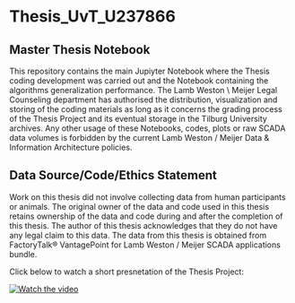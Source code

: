 # Thesis_UvT_U237866

## Master Thesis Notebook

This repository contains the main Jupiyter Notebook where the Thesis coding development was carried out and the Notebook containing the algorithms generalization performance.
The Lamb Weston \ Meijer Legal Counseling department has authorised the distribution, visualization and storing of the coding materials as long as it concerns the grading process of the Thesis Project and its eventual storage in the Tilburg University archives.
Any other usage of these Notebooks, codes, plots or raw SCADA data volumes is forbidden by the current Lamb Weston / Meijer Data & Information Architecture policies.


## Data Source/Code/Ethics Statement

Work on this thesis did not involve collecting data from human participants
or animals. The original owner of the data and code used in this thesis
retains ownership of the data and code during and after the completion of
this thesis. The author of this thesis acknowledges that they do not have
any legal claim to this data. The data from this thesis is obtained from FactoryTalk® VantagePoint for Lamb Weston / Meijer SCADA applications bundle.

Click below to watch a short presnetation of the Thesis Project:

[![Watch the video](https://img.youtube.com/vi/8eJ-sqMRTJo/maxresdefault.jpg)](https://youtu.be/8eJ-sqMRTJo)
